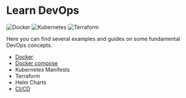 # Learn DevOps

![Docker](https://img.shields.io/badge/docker-%230db7ed.svg?style=for-the-badge&logo=docker&logoColor=white)
![Kubernetes](https://img.shields.io/badge/kubernetes-%23326ce5.svg?style=for-the-badge&logo=kubernetes&logoColor=white)
![Terraform](https://img.shields.io/badge/terraform-%235835CC.svg?style=for-the-badge&logo=terraform&logoColor=white)


Here you can find several examples and guides on some fundamental DevOps concepts.

* [Docker](./my-awesome-app/README.md)
* [Docker compose](./my-awesome-app/README.md#docker-compose)
* Kubernetes Manifests
* Terraform
* Helm Charts
* [CI/CD](./.github/workflows/README.md)
